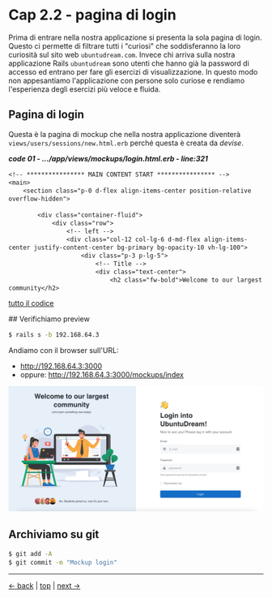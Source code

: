 # <a name="top"></a> Cap 2.2 - pagina di login

Prima di entrare nella nostra applicazione si presenta la sola pagina di login.
Questo ci permette di filtrare tutti i "curiosi" che soddisferanno la loro curiosità sul sito web `ubuntudream.com`. Invece chi arriva sulla nostra applicazione Rails `ubuntudream` sono utenti che hanno già la password di accesso ed entrano per fare gli esercizi di visualizzazione.
In questo modo non appesantiamo l'applicazione con persone solo curiose e rendiamo l'esperienza degli esercizi più veloce e fluida.



## Pagina di login

Questa è la pagina di mockup che nella nostra applicazione diventerà `views/users/sessions/new.html.erb` perché questa è creata da *devise*.

***code 01 - .../app/views/mockups/login.html.erb - line:321***

```html+erb
<!-- **************** MAIN CONTENT START **************** -->
<main>
	<section class="p-0 d-flex align-items-center position-relative overflow-hidden">
	
		<div class="container-fluid">
			<div class="row">
				<!-- left -->
				<div class="col-12 col-lg-6 d-md-flex align-items-center justify-content-center bg-primary bg-opacity-10 vh-lg-100">
					<div class="p-3 p-lg-5">
						<!-- Title -->
						<div class="text-center">
							<h2 class="fw-bold">Welcome to our largest community</h2>
```

[tutto il codice](https://github.com/flaviobordonidev/leanpubabrandnewcms/blob/master/ubuntudream/02-mokups/02_01-mockups-login.html.erb)



## Verifichiamo preview

```bash
$ rails s -b 192.168.64.3
```

Andiamo con il browser sull'URL:

- http://192.168.64.3:3000
- oppure: http://192.168.64.3:3000/mockups/index

![fig01](https://github.com/flaviobordonidev/leanpubabrandnewcms/blob/master/ubuntudream/02-mockups/02_fig01-mockup_login.png)



## Archiviamo su git

```bash
$ git add -A
$ git commit -m "Mockup login"
```



---

[<- back](https://github.com/flaviobordonidev/leanpubabrandnewcms/blob/master/ubuntudream/04-theme_eduport/01_00-import_page.md)
 | [top](#top) |
[next ->](https://github.com/flaviobordonidev/leanpubabrandnewcms/blob/master/ubuntudream/04-theme_eduport/02_00-theme_stylesheet-it.md)
